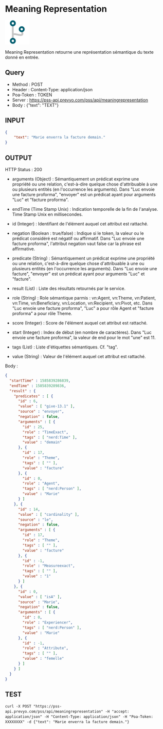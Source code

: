 Meaning Representation
==

<img src="../images/ic_pss_action.png" alt="drawing" width="80"/>

Meaning Representation retourne une représentation sémantique du texte donné en entrée.

Query
--
* Method : POST
* Header : Content-Type: application/json
* Poa-Token : TOKEN
* Server : https://pss-api.prevyo.com/pss/api/meaningrepresentation
* Body : {"text": "TEXT"}

INPUT
--

```JSON
{
    "text": "Marie enverra la facture demain."
}
```

OUTPUT
--
HTTP Status : 200

* arguments (Object) : Sémantiquement un prédicat exprime une propriété ou une relation, c'est-à-dire quelque chose d'attribuable à une ou plusieurs entités (en l'occurrence les arguments).
Dans "Luc envoie une facture proforma", "envoyer" est un prédicat ayant pour arguments "Luc" et "facture proforma".

* endTime (Time Stamp Unix) : Indication temporelle de la fin de l'analyse. Time Stamp Unix en millisecondes.

* id (Integer) : Identifiant de l'élément auquel cet attribut est rattaché.

* negation (Boolean : true/false) : Indique si le token, la valeur ou le prédicat considéré est négatif ou affirmatif.
Dans "Luc envoie une facture proforma", l'attribut negation vaut false car la phrase est affirmative.

* predicate (String) : Sémantiquement un prédicat exprime une propriété ou une relation, c'est-à-dire quelque chose d'attribuable à une ou plusieurs entités (en l'occurrence les arguments).
Dans "Luc envoie une facture", "envoyer" est un prédicat ayant pour arguments "Luc" et "facture".

* result (List) : Liste des résultats retournés par le service.

* role (String) : Role sémantique parmis : vn:Agent, vn:Theme, vn:Patient, vn:Time, vn:Beneficiary, vn:Location, vn:Recipient, vn:Pivot, etc.
Dans "Luc envoie une facture proforma", "Luc" a pour rôle Agent et "facture proforma" a pour rôle Theme.

* score (Integer) : Score de l'élément auquel cet attribut est rattaché.

* start (Integer) : Index de début (en nombre de caractères).
Dans "Luc envoie une facture proforma", la valeur de end pour le mot "une" est 11.

* tags (List) : Liste d'étiquettes sémantiques. Cf. "tag".

* value (String) : Valeur de l'élément auquel cet attribut est rattaché.


Body :

```JSON
{
  "startTime" : 1585839286839,
  "endTime" : 1585839289836,
  "result" : {
    "predicates" : [ {
      "id" : 6,
      "value" : [ "give-13.1" ],
      "source" : "envoyer",
      "negation" : false,
      "arguments" : [ {
        "id" : 25,
        "role" : "TimeExact",
        "tags" : [ "nerd:Time" ],
        "value" : "demain"
      }, {
        "id" : 17,
        "role" : "Theme",
        "tags" : [ "" ],
        "value" : "facture"
      }, {
        "id" : 0,
        "role" : "Agent",
        "tags" : [ "nerd:Person" ],
        "value" : "Marie"
      } ]
    }, {
      "id" : 14,
      "value" : [ "cardinality" ],
      "source" : "le",
      "negation" : false,
      "arguments" : [ {
        "id" : 17,
        "role" : "Theme",
        "tags" : [ "" ],
        "value" : "facture"
      }, {
        "id" : -1,
        "role" : "Measureexact",
        "tags" : [ "" ],
        "value" : "1"
      } ]
    }, {
      "id" : 0,
      "value" : [ "isA" ],
      "source" : "Marie",
      "negation" : false,
      "arguments" : [ {
        "id" : 0,
        "role" : "Experiencer",
        "tags" : [ "nerd:Person" ],
        "value" : "Marie"
      }, {
        "id" : -1,
        "role" : "Attribute",
        "tags" : [ "" ],
        "value" : "femelle"
      } ]
    } ]
  }
}
```

TEST
--

`curl -X POST "https://pss-api.prevyo.com/pss/api/meaningrepresentation" -H "accept: application/json" -H "Content-Type: application/json" -H "Poa-Token: XXXXXXXX" -d {"text": "Marie enverra la facture demain."}` 
